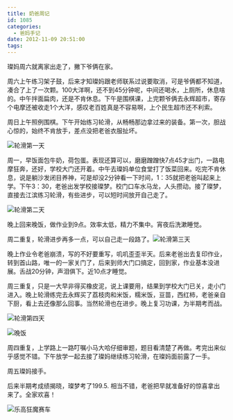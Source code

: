 ```yaml
---
title: 奶爸周记
id: 1085
categories:
  - 爸妈手记
date: 2012-11-09 20:51:00
tags:
---
```


璨妈周六就离家出走了，撇下爷俩在家。

周六上午练习架子鼓，后来才知璨妈跟老师联系过说要取消，可是爷俩都不知道，凑合了上了一次颗。100大洋啊，还不到45分钟呢，中间还喝水，上厕所，休息啥的。中午拌面扁肉，还是不肯休息。下午是围棋课，上完颗爷俩去永辉超市，寄存个电摩还被收走1个大洋，感叹老百姓真是不容易啊，上个民生超市还不利索。

周日上午照例围棋。下午开始练习轮滑，从畅畅那边拿过来的装备。第一次，胆战心惊的，始终不肯放手，差点没把老爸衣服扯坏。

![轮滑第一天](http://www.candreams.com/images/2013/01/20121104.png)

周一，早饭面包牛奶，荷包蛋。表现还算可以，磨磨蹭蹭快7点45才出门，一路电摩狂奔，还好，学校大门还开着。中午去璨妈单位食堂打了饭菜回来。吃完不肯休息，说是躺沙发闭目养神，可是却没2分钟看一下时间，1：35就把老爸叫起来上学。下午3：30，老爸出发学校接璨梦。校门口车水马龙，人头攒动。接了璨梦，直接去江滨练习轮滑，有些进步，可以短时间放开自己走了。

![轮滑第二天](http://www.candreams.com/images/2013/01/20121105.jpg)

晚上回来晚饭，做作业到9点。效率太低，精力不集中。宵夜后洗漱睡觉。

周二重复，轮滑进步再多一点，可以自己走一段路了。![轮滑第三天](http://www.candreams.com/images/2013/01/20121106.jpg)

晚上作业令老爸崩溃，写的不好要重写，叽叽歪歪半天。后来老爸出去复印作业，转到首山路，唯一的一家关门了，后来到师大门口搞定，回到家，作业基本没进展。舌战20分钟，声泪俱下。近10点才睡觉。

周三重复，只是一大早非得买橡皮泥，说上课要用，结果到学校大门已关，走小门进入。晚上轮滑练完去永辉买了荔枝肉和米饭，糯米饭，豆苗，西红柿，老爸亲自下厨，看上去还像那么回事。当然轮滑也在进步。晚上复习功课，为半期考而战。

![轮滑第四天](http://www.candreams.com/images/2013/01/20121107.jpg)

![晚饭](http://www.candreams.com/images/2013/01/2012110701.jpg)

周四重复，上学路上一路叮嘱小马大哈仔细审题，题目看清楚了再做。考完出来似乎感觉不错。下午放学一起去接了璨妈继续练习轮滑，在璨妈面前露了一手。

周五璨妈接手。

后来半期考成绩揭晓，璨梦考了199.5\. 相当不错，老爸把早就准备好的惊喜拿出来了。全家欢喜！

![乐高狂魔赛车](http://www.candreams.com/images/2013/01/legao.jpg)